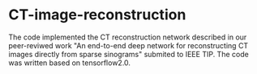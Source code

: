 # CT-image-reconstruction
The code implemented the CT reconstruction network described in our peer-reviwed work
"An end-to-end deep network for reconstructing CT images directly from sparse sinograms" submited to IEEE TIP.
The code was written based on  tensorflow2.0.
